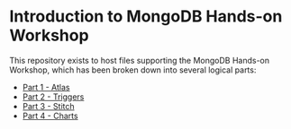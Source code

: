# Introduction to MongoDB Hands-on Workshop

This repository exists to host files supporting the MongoDB Hands-on Workshop, which has been broken down into several logical parts:
* [Part 1 - Atlas](http://bit.ly/MongoWorkshopAtlas)  
* [Part 2 - Triggers](http://bit.ly/MongoWorkshopTriggers)  
* [Part 3 - Stitch](http://bit.ly/MongoWorkshopStitch)
* [Part 4 - Charts](http://bit.ly/MongoWorkshopCharts)
